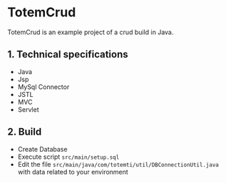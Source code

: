 # TotemCrud


TotemCrud is an example project of a crud build in Java.

## 1. Technical specifications

- Java
- Jsp
- MySql Connector
- JSTL
- MVC
- Servlet

## 2. Build

- Create Database
- Execute script `src/main/setup.sql`
- Edit the file `src/main/java/com/totemti/util/DBConnectionUtil.java` with data related to your environment



